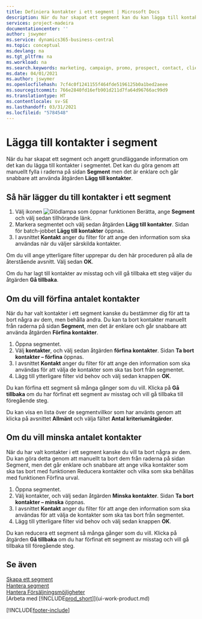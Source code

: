 ```yaml
---
title: Definiera kontakter i ett segment | Microsoft Docs
description: När du har skapat ett segment kan du kan lägga till kontakter i segmentet, exempelvis som en del av en marknadsföringskampanj där du riktar dig mot vissa kunder.
services: project-madeira
documentationcenter: ''
author: jswymer
ms.service: dynamics365-business-central
ms.topic: conceptual
ms.devlang: na
ms.tgt_pltfrm: na
ms.workload: na
ms.search.keywords: marketing, campaign, promo, prospect, contact, client, customer
ms.date: 04/01/2021
ms.author: jswymer
ms.openlocfilehash: 7cf4c0f1241155f464fde5196125b0a1bed2aeee
ms.sourcegitcommit: 766e2840fd16efb901d211d7fa64d96766ac99d9
ms.translationtype: HT
ms.contentlocale: sv-SE
ms.lasthandoff: 03/31/2021
ms.locfileid: "5784548"
---
```

# <a name="add-contacts-to-segments"></a>Lägga till kontakter i segment
När du har skapat ett segment och angett grundläggande information om det kan du lägga till kontakter i segmentet. Det kan du göra genom att manuellt fylla i raderna på sidan **Segment** men det är enklare och går snabbare att använda åtgärden **Lägg till kontakter**.

## <a name="to-add-a-contact-to-a-segment"></a>Så här lägger du till kontakter i ett segment
1. Välj ikonen ![Glödlampa som öppnar funktionen Berätta](media/ui-search/search_small.png "Berätta vad du vill göra"), ange **Segment** och välj sedan tillhörande länk.  
2. Markera segmentet och välj sedan åtgärden **Lägg till kontakter**. Sidan för batch-jobbet **Lägg till kontakter** öppnas.
3. I avsnittet **Kontakt** anger du filter för att ange den information som ska användas när du väljer särskilda kontakter.

Om du vill ange ytterligare filter upprepar du den här proceduren på alla de återstående avsnitt. Välj sedan **OK**.

Om du har lagt till kontakter av misstag och vill gå tillbaka ett steg väljer du åtgärden **Gå tillbaka**.

## <a name="to-refine-the-number-of-contacts"></a>Om du vill förfina antalet kontakter
När du har valt kontakter i ett segment kanske du bestämmer dig för att ta bort några av dem, men behålla andra. Du kan ta bort kontakter manuellt från raderna på sidan **Segment**, men det är enklare och går snabbare att använda åtgärden **Förfina kontakter**.

1. Öppna segmentet.
2. Välj **kontakter**, och välj sedan åtgärden **förfina kontakter**. Sidan **Ta bort kontakter – förfina** öppnas.
3. I avsnittet **Kontakt** anger du filter för att ange den information som ska användas för att välja de kontakter som ska tas bort från segmentet.
4. Lägg till ytterligare filter vid behov och välj sedan knappen **OK**.

Du kan förfina ett segment så många gånger som du vill. Klicka på **Gå tillbaka** om du har förfinat ett segment av misstag och vill gå tillbaka till föregående steg.

Du kan visa en lista över de segmentvillkor som har använts genom att klicka på avsnittet **Allmänt** och välja fältet **Antal kriteriumåtgärder**.

## <a name="to-reduce-the-number-of-contacts"></a>Om du vill minska antalet kontakter
När du har valt kontakter i ett segment kanske du vill ta bort några av dem. Du kan göra detta genom att manuellt ta bort dem från raderna på sidan Segment, men det går enklare och snabbare att ange vilka kontakter som ska tas bort med funktionen Reducera kontakter och vilka som ska behållas med funktionen Förfina urval.

1. Öppna segmentet.
2. Välj kontakter, och välj sedan åtgärden **Minska kontakter**. Sidan **Ta bort kontakter – minska** öppnas.
3. I avsnittet **Kontakt** anger du filter för att ange den information som ska användas för att välja de kontakter som ska tas bort från segmentet.
4. Lägg till ytterligare filter vid behov och välj sedan knappen **OK**.

Du kan reducera ett segment så många gånger som du vill. Klicka på åtgärden **Gå tillbaka** om du har förfinat ett segment av misstag och vill gå tillbaka till föregående steg.

## <a name="see-also"></a>Se även
[Skapa ett segment](marketing-how-create-segment.md)   
[Hantera segment](marketing-segments.md)  
[Hantera Försäljningsmöjligheter](marketing-manage-sales-opportunities.md)  
[Arbeta med [!INCLUDE[prod_short](includes/prod_short.md)]](ui-work-product.md)  


[!INCLUDE[footer-include](includes/footer-banner.md)]
